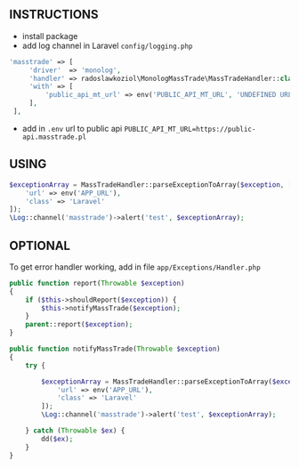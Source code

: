## INSTRUCTIONS

* install package
* add log channel in Laravel `config/logging.php`
```php 
'masstrade' => [
     'driver'  => 'monolog',
     'handler' => radoslawkoziol\MonologMassTrade\MassTradeHandler::class,
     'with' => [
         'public_api_mt_url' => env('PUBLIC_API_MT_URL', 'UNDEFINED URL')
     ],
 ],
```

* add in `.env` url to public api 
`PUBLIC_API_MT_URL=https://public-api.masstrade.pl`
## USING
```php
$exceptionArray = MassTradeHandler::parseExceptionToArray($exception, [
    'url' => env('APP_URL'),
    'class' => 'Laravel'
]);
\Log::channel('masstrade')->alert('test', $exceptionArray);
```

## OPTIONAL

To get error handler working, add in file `app/Exceptions/Handler.php`

```php
public function report(Throwable $exception)
{
    if ($this->shouldReport($exception)) {
        $this->notifyMassTrade($exception);
    }
    parent::report($exception);
}

public function notifyMassTrade(Throwable $exception)
{
    try {

        $exceptionArray = MassTradeHandler::parseExceptionToArray($exception, [
            'url' => env('APP_URL'),
            'class' => 'Laravel'
        ]);
        \Log::channel('masstrade')->alert('test', $exceptionArray);

    } catch (Throwable $ex) {
        dd($ex);
    }
}
```